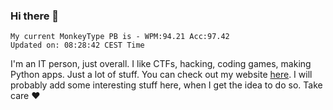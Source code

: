 ### Hi there 👋
<!-- PB START -->
```
My current MonkeyType PB is - WPM:94.21 Acc:97.42
Updated on: 08:28:42 CEST Time
```
<!-- PB END -->
I'm an IT person, just overall. I like CTFs, hacking, coding games, making Python apps. Just a lot of stuff.
You can check out my website [here](https://skill3472.github.io/).
I will probably add some interesting stuff here, when I get the idea to do so. Take care ❤️
